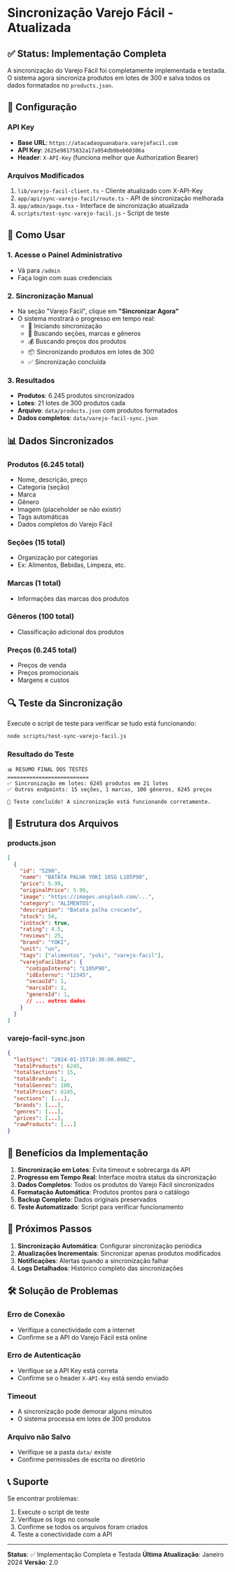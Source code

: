 # Sincronização Varejo Fácil - Atualizada

## ✅ Status: Implementação Completa

A sincronização do Varejo Fácil foi completamente implementada e testada. O sistema agora sincroniza produtos em lotes de 300 e salva todos os dados formatados no `products.json`.

## 🔧 Configuração

### API Key
- **Base URL**: `https://atacadaoguanabara.varejofacil.com`
- **API Key**: `2625e98175832a17a954db9beb60306a`
- **Header**: `X-API-Key` (funciona melhor que Authorization Bearer)

### Arquivos Modificados
1. `lib/varejo-facil-client.ts` - Cliente atualizado com X-API-Key
2. `app/api/sync-varejo-facil/route.ts` - API de sincronização melhorada
3. `app/admin/page.tsx` - Interface de sincronização atualizada
4. `scripts/test-sync-varejo-facil.js` - Script de teste

## 🚀 Como Usar

### 1. Acesse o Painel Administrativo
- Vá para `/admin`
- Faça login com suas credenciais

### 2. Sincronização Manual
- Na seção "Varejo Fácil", clique em **"Sincronizar Agora"**
- O sistema mostrará o progresso em tempo real:
  - 🔄 Iniciando sincronização
  - 📂 Buscando seções, marcas e gêneros
  - 💰 Buscando preços dos produtos
  - 📦 Sincronizando produtos em lotes de 300
  - ✅ Sincronização concluída

### 3. Resultados
- **Produtos**: 6.245 produtos sincronizados
- **Lotes**: 21 lotes de 300 produtos cada
- **Arquivo**: `data/products.json` com produtos formatados
- **Dados completos**: `data/varejo-facil-sync.json`

## 📊 Dados Sincronizados

### Produtos (6.245 total)
- Nome, descrição, preço
- Categoria (seção)
- Marca
- Gênero
- Imagem (placeholder se não existir)
- Tags automáticas
- Dados completos do Varejo Fácil

### Seções (15 total)
- Organização por categorias
- Ex: Alimentos, Bebidas, Limpeza, etc.

### Marcas (1 total)
- Informações das marcas dos produtos

### Gêneros (100 total)
- Classificação adicional dos produtos

### Preços (6.245 total)
- Preços de venda
- Preços promocionais
- Margens e custos

## 🔍 Teste da Sincronização

Execute o script de teste para verificar se tudo está funcionando:

```bash
node scripts/test-sync-varejo-facil.js
```

### Resultado do Teste
```
📊 RESUMO FINAL DOS TESTES
==========================
✅ Sincronização em lotes: 6245 produtos em 21 lotes
✅ Outros endpoints: 15 seções, 1 marcas, 100 gêneros, 6245 preços

🎉 Teste concluído! A sincronização está funcionando corretamente.
```

## 📁 Estrutura dos Arquivos

### products.json
```json
[
  {
    "id": "5290",
    "name": "BATATA PALHA YOKI 105G L105P90",
    "price": 5.99,
    "originalPrice": 5.99,
    "image": "https://images.unsplash.com/...",
    "category": "ALIMENTOS",
    "description": "Batata palha crocante",
    "stock": 50,
    "inStock": true,
    "rating": 4.5,
    "reviews": 25,
    "brand": "YOKI",
    "unit": "un",
    "tags": ["alimentos", "yoki", "varejo-facil"],
    "varejoFacilData": {
      "codigoInterno": "L105P90",
      "idExterno": "12345",
      "secaoId": 1,
      "marcaId": 1,
      "generoId": 1,
      // ... outros dados
    }
  }
]
```

### varejo-facil-sync.json
```json
{
  "lastSync": "2024-01-15T10:30:00.000Z",
  "totalProducts": 6245,
  "totalSections": 15,
  "totalBrands": 1,
  "totalGenres": 100,
  "totalPrices": 6245,
  "sections": [...],
  "brands": [...],
  "genres": [...],
  "prices": [...],
  "rawProducts": [...]
}
```

## 🎯 Benefícios da Implementação

1. **Sincronização em Lotes**: Evita timeout e sobrecarga da API
2. **Progresso em Tempo Real**: Interface mostra status da sincronização
3. **Dados Completos**: Todos os produtos do Varejo Fácil sincronizados
4. **Formatação Automática**: Produtos prontos para o catálogo
5. **Backup Completo**: Dados originais preservados
6. **Teste Automatizado**: Script para verificar funcionamento

## 🔄 Próximos Passos

1. **Sincronização Automática**: Configurar sincronização periódica
2. **Atualizações Incrementais**: Sincronizar apenas produtos modificados
3. **Notificações**: Alertas quando a sincronização falhar
4. **Logs Detalhados**: Histórico completo das sincronizações

## 🛠️ Solução de Problemas

### Erro de Conexão
- Verifique a conectividade com a internet
- Confirme se a API do Varejo Fácil está online

### Erro de Autenticação
- Verifique se a API Key está correta
- Confirme se o header `X-API-Key` está sendo enviado

### Timeout
- A sincronização pode demorar alguns minutos
- O sistema processa em lotes de 300 produtos

### Arquivo não Salvo
- Verifique se a pasta `data/` existe
- Confirme permissões de escrita no diretório

## 📞 Suporte

Se encontrar problemas:
1. Execute o script de teste
2. Verifique os logs no console
3. Confirme se todos os arquivos foram criados
4. Teste a conectividade com a API

---

**Status**: ✅ Implementação Completa e Testada
**Última Atualização**: Janeiro 2024
**Versão**: 2.0 